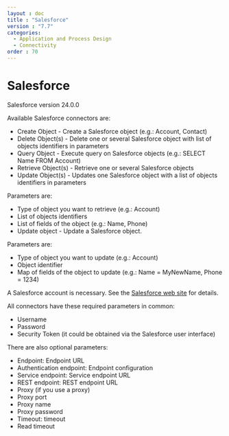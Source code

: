 ```yaml
---
layout : doc
title : "Salesforce"
version : "7.7"
categories:
  - Application and Process Design
  - Connectivity
order : 70
---
```

# Salesforce

Salesforce version 24.0.0

Available Salesforce connectors are:

* Create Object - Create a Salesforce object (e.g.: Account, Contact)
* Delete Object(s) - Delete one or several Salesforce object with list of objects identifiers in parameters
* Query Object - Execute query on Salesforce objects (e.g.: SELECT Name FROM Account)
* Retrieve Object(s) - Retrieve one or several Salesforce objects
* Update Object(s) - Updates one Salesforce object with a list of objects identifiers in parameters

Parameters are:

* Type of object you want to retrieve (e.g.: Account)
* List of objects identifiers
* List of fields of the object (e.g.: Name, Phone)
* Update object - Update a Salesforce object.

Parameters are:

* Type of object you want to update (e.g.: Account)
* Object identifier
* Map of fields of the object to update (e.g.: Name = MyNewName, Phone = 1234)

A Salesforce account is necessary. See the [Salesforce web site](https://www.salesforce.com) for details.

All connectors have these required parameters in common:

* Username
* Password
* Security Token (it could be obtained via the Salesforce user interface)

There are also optional parameters:

* Endpoint: Endpoint URL
* Authentication endpoint: Endpoint configuration
* Service endpoint: Service endpoint URL
* REST endpoint: REST endpoint URL
* Proxy (if you use a proxy)
* Proxy port
* Proxy name
* Proxy password
* Timeout: timeout
* Read timeout
